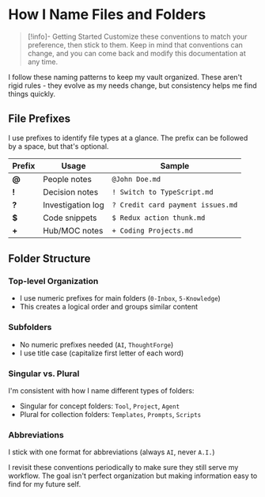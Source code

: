 # How I Name Files and Folders

> [!info]- Getting Started
> Customize these conventions to match your preference, then stick to them.
> Keep in mind that conventions can change, and you can come back and modify this documentation at any time.

I follow these naming patterns to keep my vault organized. These aren't rigid rules - they evolve as my needs change, but consistency helps me find things quickly.

## File Prefixes

I use prefixes to identify file types at a glance. The prefix can be followed by a space, but that's optional.

| Prefix | Usage             | Sample                            |
| ------ | ----------------- | --------------------------------- |
| **@**  | People notes      | `@John Doe.md`                    |
| **!**  | Decision notes    | `! Switch to TypeScript.md`       |
| **?**  | Investigation log | `? Credit card payment issues.md` |
| **$**  | Code snippets     | `$ Redux action thunk.md`         |
| **+**  | Hub/MOC notes     | `+ Coding Projects.md`            |

## Folder Structure

### Top-level Organization
- I use numeric prefixes for main folders (`0-Inbox`, `5-Knowledge`)
- This creates a logical order and groups similar content

### Subfolders
- No numeric prefixes needed (`AI`, `ThoughtForge`)
- I use title case (capitalize first letter of each word)

### Singular vs. Plural

I'm consistent with how I name different types of folders:

- Singular for concept folders: `Tool`, `Project`, `Agent`
- Plural for collection folders: `Templates`, `Prompts`, `Scripts`

### Abbreviations

I stick with one format for abbreviations (always `AI`, never `A.I.`)

I revisit these conventions periodically to make sure they still serve my workflow. The goal isn't perfect organization but making information easy to find for my future self.
